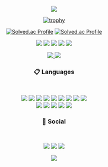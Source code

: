 <div align="center">
<p   align="center" >
<img src="https://capsule-render.vercel.app/api?type=waving&color=timeAuto&height=300&section=header&text=JongRak_Github" />
   
  
[![trophy](https://github-profile-trophy.vercel.app/?username=shinJongRock&row=1)](https://github.com/ryo-ma/github-profile-trophy)

[![Solved.ac Profile](http://mazassumnida.wtf/api/v2/generate_badge?boj=sjr0630)](https://solved.ac/sjr0630)
[![Solved.ac Profile](http://mazassumnida.wtf/api/generate_badge?boj=sjr0630)](https://solved.ac/sjr0630)

	
[![](https://raw.githubusercontent.com/vn7n24fzkq/github-profile-summary-cards-example/master/profile-summary-card-output/apprentice/0-profile-details.svg)](https://github.com/vn7n24fzkq/github-profile-summary-cards)
[![](https://raw.githubusercontent.com/vn7n24fzkq/github-profile-summary-cards-example/master/profile-summary-card-output/apprentice/1-repos-per-language.svg)](https://github.com/vn7n24fzkq/github-profile-summary-cards) [![](https://raw.githubusercontent.com/vn7n24fzkq/github-profile-summary-cards-example/master/profile-summary-card-output/apprentice/2-most-commit-language.svg)](https://github.com/vn7n24fzkq/github-profile-summary-cards)
[![](https://raw.githubusercontent.com/vn7n24fzkq/github-profile-summary-cards-example/master/profile-summary-card-output/apprentice/3-stats.svg)](https://github.com/vn7n24fzkq/github-profile-summary-cards) [![](https://raw.githubusercontent.com/vn7n24fzkq/github-profile-summary-cards-example/master/profile-summary-card-output/apprentice/4-productive-time.svg)](https://github.com/vn7n24fzkq/github-profile-summary-cards)


<a href="s">
  <img src="https://github-readme-stats.vercel.app/api/top-langs/?username=ShinJongRock&exclude_repo=dkssud8150.github.io&layout=compact&theme=tokyonight"white="55%" />
</a>
	
<a href="s">
  <img src="https://github-readme-stats.vercel.app/api?username=ShinJongRock&theme=tokyonight&show_icons=true" white="45%"  />
</a>


	
	
<h3  align="center" ><b>📋 Languages </b></h3>
</br>

<p align="center">
<img src="https://img.shields.io/badge/python-3670A0?style=for-the-badge&logo=python&logoColor=ffdd54"/>
<img src="https://img.shields.io/badge/html5-%23E34F26.svg?style=for-the-badge&logo=html5&logoColor=white"/>
<img src="\https://img.shields.io/badge/css3-%231572B6.svg?style=for-the-badge&logo=css3&logoColor=white"/>  
	
<img src="https://img.shields.io/badge/java-%23ED8B00.svg?style=for-the-badge&logo=java&logoColor=white"/>
<img src="https://img.shields.io/badge/spring-%236DB33F.svg?style=for-the-badge&logo=spring&logoColor=white"/>

<img src="https://img.shields.io/badge/NPM-%23000000.svg?style=for-the-badge&logo=npm&logoColor=white"/>
<img src="https://img.shields.io/badge/MUI-%230081CB.svg?style=for-the-badge&logo=mui&logoColor=white"/>
<img src="https://img.shields.io/badge/expo-1C1E24?style=for-the-badge&logo=expo&logoColor=#D04A37"/>
<img src="https://img.shields.io/badge/node.js-6DA55F?style=for-the-badge&logo=node.js&logoColor=white"/>
	</br>
<img src="https://img.shields.io/badge/react-%2320232a.svg?style=for-the-badge&logo=react&logoColor=%2361DAFB"/>
<img src="https://img.shields.io/badge/react_native-%2320232a.svg?style=for-the-badge&logo=react&logoColor=%2361DAFB"/>
<img src="https://img.shields.io/badge/mysql-%2300f.svg?style=for-the-badge&logo=mysql&logoColor=white"/>
<img src="https://img.shields.io/badge/Oracle-F80000?style=for-the-badge&logo=oracle&logoColor=white"/>
<img src="https://img.shields.io/badge/javascript-%23323330.svg?style=for-the-badge&logo=javascript&logoColor=%23F7DF1E"/>

</p>
<h3  align="center" ><b>💬 Social </b></h3>
</br>
<p align="center">
	<img src="https://img.shields.io/badge/Gmail-D14836?style=for-the-badge&logo=gmail&logoColor=white"/>
<a href="https://www.instagram.com/sjr_0630"><img src="https://img.shields.io/badge/Instagram-%23E4405F.svg?style=for-the-badge&logo=Instagram&logoColor=white&link=https://www.instagram.com/sjr_0630"/></a>
<a href="https://velog.io/@whdkfr0630">
	<img src="http://img.shields.io/badge/-Velog-20c997?style=for-the-badge&link=https://velog.io/@whdkfr0630"/></a>
</p>
   	<p align="center">
	  <img src="https://capsule-render.vercel.app/api?type=waving&color=timeAuto&height=300&section=footer"/>           
	</p>
</p>
             
                        
</div>
                                                                                                                                    
                                                                                                                                                   
